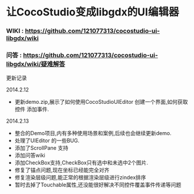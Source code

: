 # 让CocoStudio变成libgdx的UI编辑器


### WIKI : https://github.com/121077313/cocostudio-ui-libgdx/wiki
### 问答 : https://github.com/121077313/cocostudio-ui-libgdx/wiki/疑难解答



更新记录

2014.2.12 
* 更新demo.zip,展示了如何使用CocoStudioUIEditor 创建一个界面,如何获取控件 添加事件.

2014.2.13 
* 整合的Demo项目,内有多种使用场景和案例,后续也会继续更新demo.
* 处理了UIEditor 的一些BUG.
* 添加了ScrollPane 支持
* 添加问答wiki
* 添加CheckBox支持,CheckBox只有选中和未选中2个图片.
* 修复了锚点问题,现在坐标已经能完全对齐
* 修复渲染层级问题,能正常的根据渲染层级进行zindex排序
* 暂时去掉了Touchable属性,还没能很好解决不同控件覆盖事件传递等问题

